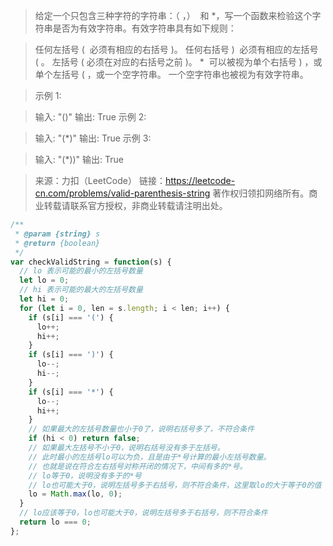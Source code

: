 > 给定一个只包含三种字符的字符串：（ ，）  和 \*，写一个函数来检验这个字符串是否为有效字符串。有效字符串具有如下规则：

> 任何左括号 (  必须有相应的右括号 )。
> 任何右括号 )  必须有相应的左括号 ( 。
> 左括号 ( 必须在对应的右括号之前 )。
> \*  可以被视为单个右括号 ) ，或单个左括号 ( ，或一个空字符串。
> 一个空字符串也被视为有效字符串。

> 示例 1:

> 输入: "()"
> 输出: True
> 示例 2:

> 输入: "(\*)"
> 输出: True
> 示例 3:

> 输入: "(\*))"
> 输出: True

> 来源：力扣（LeetCode）
> 链接：https://leetcode-cn.com/problems/valid-parenthesis-string
> 著作权归领扣网络所有。商业转载请联系官方授权，非商业转载请注明出处。

```js
/**
 * @param {string} s
 * @return {boolean}
 */
var checkValidString = function(s) {
  // lo 表示可能的最小的左括号数量
  let lo = 0;
  // hi 表示可能的最大的左括号数量
  let hi = 0;
  for (let i = 0, len = s.length; i < len; i++) {
    if (s[i] === '(') {
      lo++;
      hi++;
    }
    if (s[i] === ')') {
      lo--;
      hi--;
    }
    if (s[i] === '*') {
      lo--;
      hi++;
    }
    // 如果最大的左括号数量也小于0了，说明右括号多了，不符合条件
    if (hi < 0) return false;
    // 如果最大左括号不小于0，说明右括号没有多于左括号。
    // 此时最小的左括号lo可以为负，且是由于*号计算的最小左括号数量。
    // 也就是说在符合左右括号对称开闭的情况下，中间有多的*号。
    // lo等于0，说明没有多于的*号
    // lo也可能大于0，说明左括号多于右括号，则不符合条件，这里取lo的大于等于0的值
    lo = Math.max(lo, 0);
  }
  // lo应该等于0，lo也可能大于0，说明左括号多于右括号，则不符合条件
  return lo === 0;
};
```
